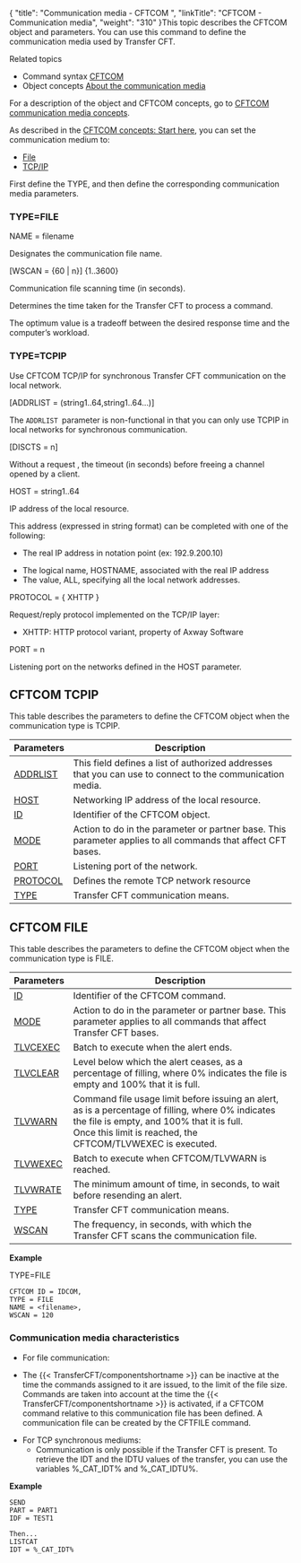 {
    "title": "Communication media - CFTCOM  ",
    "linkTitle": "CFTCOM &#45; Communication media",
    "weight": "310"
}This topic describes the CFTCOM object and parameters. You can use this
command to define the communication media used by Transfer CFT.

Related
topics

- Command syntax
    [CFTCOM](../../../command_summary#CFTCOM)
- Object concepts
    [About the
    communication media](../../../../admin_intro/admin_config_commands/communication_media_concepts)

For a description of the object and CFTCOM concepts, go to [CFTCOM
communication media concepts](../../../../admin_intro/admin_config_commands/communication_media_concepts).

As described in the [CFTCOM
concepts: Start here](../../../../admin_intro/admin_config_commands/communication_media_concepts), you can set the communication medium to:

- [File](#TYPE=FILE)
- [TCP/IP](#TYPE=TCPIP)

First define the TYPE, and then define the corresponding communication media parameters.

<span id="TYPE=FILE"></span>

### TYPE=FILE

NAME = filename

Designates the communication file name.  

\[WSCAN = {60
| n}\] {1..3600}

Communication file scanning time (in seconds).

Determines the time taken for the Transfer CFT
to process a command.

The optimum value is a tradeoff between the desired
response time and the computer’s workload.

<span id="TYPE=TCPIP"></span>

### TYPE=TCPIP

Use CFTCOM TCP/IP for synchronous Transfer CFT communication on the local network.

\[ADDRLIST = (string1..64,string1..64…)\]

The `ADDRLIST `parameter is non-functional in that you can only use TCPIP in local networks for synchronous communication.

\[DISCTS = n\]

Without a request , the timeout (in seconds) before
freeing a channel opened by a client.

HOST = string1..64

IP address of the local resource.

This address (expressed in string format) can be completed
with one of the following:

- The real IP address
    in notation point (ex: 192.9.200.10)

<!-- -->

- The logical name,
    HOSTNAME, associated with the real IP address
- The value, ALL,
    specifying all the local network addresses.

PROTOCOL = { XHTTP }

Request/reply protocol implemented on the TCP/IP layer:

- XHTTP: HTTP protocol
    variant, property of Axway Software

PORT = n

Listening port on the networks defined in the HOST
parameter.

<span id="Defining_CFTCOM_TCPIP"></span>

## CFTCOM TCPIP

This table describes the parameters to define the CFTCOM object when the communication
type is TCPIP.


| Parameters  | Description  |
| --- | --- |
| <a href="../../../command_summary/parameter_intro/addrlist">ADDRLIST</a> | This field defines a list of authorized addresses that you can use to connect to the communication media. |
| <a href="../../../command_summary/parameter_intro/host">HOST</a> | Networking IP address of the local resource. |
| <a href="../../../command_summary/parameter_intro/id">ID</a>  | Identifier of the CFTCOM object. |
| <a href="../../../command_summary/parameter_intro/mode">MODE</a> | Action to do in the parameter or partner base. This parameter applies to all commands that affect CFT bases. |
| <a href="../../../command_summary/parameter_intro/port">PORT</a> | Listening port of the network. |
| <a href="../../../command_summary/parameter_intro/protocol">PROTOCOL</a> | Defines the remote TCP network resource |
| <a href="../../../command_summary/parameter_intro/type">TYPE</a> | Transfer CFT communication means. |


<span id="Defining_CFTCOM_FILE"></span>

## CFTCOM FILE

This table describes the parameters to define the CFTCOM object when the communication
type is FILE.


| Parameters  | Description  |
| --- | --- |
| <a href="../../../command_summary/parameter_intro/id">ID</a>  | Identifier of the CFTCOM command. |
| <a href="../../../command_summary/parameter_intro/mode">MODE</a> | Action to do in the parameter or partner base. This parameter applies to all commands that affect Transfer CFT bases. |
| <a href="../../../command_summary/parameter_intro/tlvcexec">TLVCEXEC</a>  | Batch to execute when the alert ends.  |
| <a href="../../../command_summary/parameter_intro/tlvclear">TLVCLEAR</a>  | Level below which the alert ceases, as a percentage of filling, where 0% indicates the file is empty and 100% that it is full. |
| <a href="../../../command_summary/parameter_intro/tlvwarn">TLVWARN</a>  | Command file usage limit before issuing an alert, as is a percentage of filling, where 0% indicates the file is empty, and 100% that it is full.<br/> Once this limit is reached, the CFTCOM/TLVWEXEC is executed. |
| <a href="../../../command_summary/parameter_intro/tlvwexec">TLVWEXEC</a>  | Batch to execute when CFTCOM/TLVWARN is reached.  |
| <a href="../../../command_summary/parameter_intro/tlvwrate">TLVWRATE</a>  | The minimum amount of time, in seconds, to wait before resending an alert.  |
| <a href="../../../command_summary/parameter_intro/type">TYPE</a>  | Transfer CFT communication means. |
| <a href="../../../command_summary/parameter_intro/wscan">WSCAN</a> | The frequency, in seconds, with which the Transfer CFT scans the communication file. |


**Example**

TYPE=FILE

```
CFTCOM ID = IDCOM,
TYPE = FILE
NAME = <filename>,
WSCAN = 120
```

### Communication media characteristics

- For file communication:

<!-- -->

- The {{< TransferCFT/componentshortname >}} can be inactive at the time
    the commands assigned to it are issued, to the limit of the file size.
    Commands are taken into account at the time the {{< TransferCFT/componentshortname >}} is activated,
    if a CFTCOM command relative to this communication file has been defined.
    A communication file can be created by the CFTFILE command.

<!-- -->

- For TCP synchronous
    mediums:
    -   Communication is only possible if the Transfer
        CFT is present.
        To retrieve the IDT and the IDTU values of the transfer, you can use the
        variables %\_CAT\_IDT% and %\_CAT\_IDTU%.

**Example**

```
SEND
PART = PART1
IDF = TEST1
 
Then...
LISTCAT
IDT = %_CAT_IDT%
```
